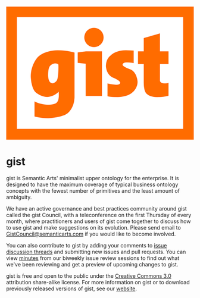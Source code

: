 ![gist logo](gist.png)

# gist

gist is Semantic Arts' minimalist upper ontology for the enterprise. It is designed to have the maximum coverage of typical business ontology concepts with the fewest number of primitives and the least amount of ambiguity. 

We have an active governance and best practices community around gist called the gist Council, with a teleconference on the first Thursday of every month, where practitioners and users of gist come together to discuss how to use gist and make suggestions on its evolution.  Please send email to GistCouncil@semanticarts.com if you would like to become involved.

You can also contribute to gist by adding your comments to [issue discussion threads](https://github.com/semanticarts/gist/issues) and submitting new issues and pull requests. You can view [minutes](https://github.com/semanticarts/gist/wiki/gist-Issue-Review-Meetings) from our biweekly issue review sessions to find out what we've been reviewing and get a preview of upcoming changes to gist.

gist is free and open to the public under the [Creative Commons 3.0](http://creativecommons.org/licenses/by-sa/3.0/) attribution share-alike license. For more information on gist or to download previously released versions of gist, see our [website](https://www.semanticarts.com/gist).
